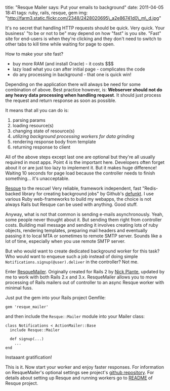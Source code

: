 title: "Resque Mailer says: Put your emails to background"
date: 2011-04-05 18:41
tags: ruby, rails, resque, gem
img: "http://farm3.static.flickr.com/2348/2428020695\_a2e86741d0\_m\_d.jpg"

It's no secret that handling HTTP requests should be quick. Very quick. Your
business' "to be or not to be" may depend on how "fast" is you site. "Fast"
site for end-users is when they're clicking and they don't need to switch to
other tabs to kill time while waiting for page to open.

How to make your site fast?

* buy more RAM (and install Oracle) - it costs $$$
* lazy load what you can after initial page - complicates the code
* do any processing in background - that one is quick win!

Depending on the application there will always be need for some combination of
above. Best practice however, is: __Webserver should not do any heavy data
processing when handling request__. It should just process the request and
return response as soon as possible.

It means that all you can do is:

1. parsing params
2. loading resource(s)
3. changing state of resource(s)
4. _utilizing background processing workers for data grinding_
5. rendering response body from template
6. returning response to client

All of the above steps except last one are optional but they're all usually
required in most apps.  Point 4 is the important here. Developers often forget
about it or are just too lazy to implement it.  But it makes huge difference!
Waiting 10 seconds for page load because the controller needs to finish
something... it's unacceptable.

[Resque](https://github.com/defunkt/resque) to the rescue! Very reliable,
framework independent, fast "Redis-backed library for creating background jobs"
by Github's [defunkt](https://github.com/defunkt). I use various Ruby
web-frameworks to build my webapps, the choice is not always Rails but Resque
can be used with anything.  Good stuff.

Anyway, what is not that common is sending e-mails asynchronously. Yeah, some
people never thought about it.  But sending them right from controller costs.
Building mail message and sending it involves creating lots of ruby objects,
rendering templates, preparing mail headers and eventually passing it to local
MTA or sometimes to remote SMTP server. Sounds like a lot of time, especially
when you use remote SMTP server.

But who would want to create dedicated background worker for this task? Who
would want to enqueue such a job instead of doing simple
`Notifications.signup(@user).deliver` in the controller? Not me.

Enter [ResqueMailer](https://github.com/zapnap/resque_mailer). Originally
created for Rails 2 by [Nick Plante](http://blog.zerosum.org/), updated by me
to work with both Rails 2.x and 3.x. ResqueMailer allows you to move processing
of Rails mailers out of controller to an async Resque worker with minimal fuss.

Just put the gem into your Rails project Gemfile:

    gem 'resque_mailer'

and then include the `Resque::Mailer` module into your Mailer class:

    class Notifications < ActionMailer::Base
      include Resque::Mailer

      def signup(...)
        ...
    end

Instaaant gratification!

This is it. Now start your worker and enjoy faster responses. For information
on ResqueMailer's optional settings see project's
[github repository](https://github.com/zapnap/resque_mailer). For details about setting up
Resque and running workers go to
[README](https://github.com/defunkt/resque/blob/master/README.markdown) of
Resque project.
